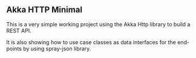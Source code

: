 ## Akka HTTP Minimal
This is a very simple working project using the Akka Http library to build a REST API.

It is also showing how to use case classes as data interfaces for the end-points by using spray-json library.
